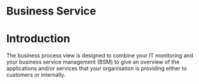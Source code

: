 # Business Service

# Introduction

The business process view is designed to combine your IT monitoring and your business service management (BSM) to give an overview of the applications and/or services that your organisation is providing either to customers or internally.

